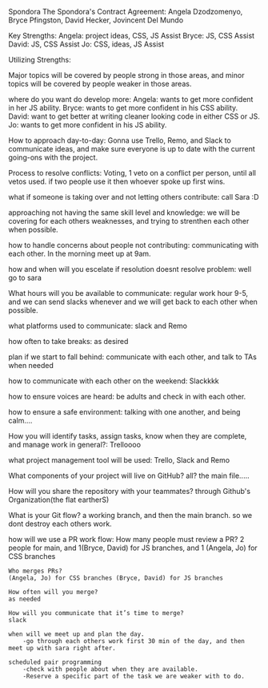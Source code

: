 Spondora
The Spondora's Contract Agreement: Angela Dzodzomenyo, Bryce Pfingston, David Hecker, Jovincent Del Mundo

Key Strengths: Angela: project ideas, CSS, JS Assist Bryce: JS, CSS Assist David: JS, CSS Assist Jo: CSS, ideas, JS Assist

Utilizing Strengths: 

Major topics will be covered by people strong in those areas, and minor topics will be covered by people weaker in those areas.

where do you want do develop more: 
Angela: wants to get more confident in her JS ability. 
Bryce: wants to get more confident in his CSS ability. 
David: want to get better at writing cleaner looking code in either CSS or JS. 
Jo: wants to get more confident in his JS ability.

How to approach day-to-day: 
Gonna use Trello, Remo, and Slack to communicate ideas, and make sure everyone is up to date with the current going-ons with the project.

Process to resolve conflicts: 
Voting, 1 veto on a conflict per person, until all vetos used. if two people use it then whoever spoke up first wins.

what if someone is taking over and not letting others contribute: 
call Sara :D

approaching not having the same skill level and knowledge: 
we will be covering for each others weaknesses, and trying to strenthen each other when possible.

how to handle concerns about people not contributing: 
communicating with each other. In the morning meet up at 9am.

how and when will you escelate if resolution doesnt resolve problem: 
well go to sara

What hours will you be available to communicate: 
regular work hour 9-5, and we can send slacks whenever and we will get back to each other when possible.

what platforms used to communicate: 
slack and Remo

how often to take breaks: 
as desired

plan if we start to fall behind: 
communicate with each other, and talk to TAs when needed

how to communicate with each other on the weekend: 
Slackkkk

how to ensure voices are heard: 
be adults and check in with each other.

how to ensure a safe environment: 
talking with one another, and being calm....

How you will identify tasks, assign tasks, know when they are complete, and manage work in general?:
Trelloooo

what project management tool will be used: 
Trello, Slack and Remo

What components of your project will live on GitHub? 
all? the main file.....

How will you share the repository with your teammates? 
through Github's Organization(the flat eartherS)

What is your Git flow? 
a working branch, and then the main branch. so we dont destroy each others work.

how will we use a PR work flow: 
    How many people must review a PR? 
    2 people for main, and 1(Bryce, David) for JS branches, and 1 (Angela, Jo) for CSS branches 
    
    Who merges PRs? 
    (Angela, Jo) for CSS branches (Bryce, David) for JS branches 
    
    How often will you merge? 
    as needed 
    
    How will you communicate that it’s time to merge? 
    slack

    when will we meet up and plan the day.
        -go through each others work first 30 min of the day, and then meet up with sara right after.
    
    scheduled pair programming
        -check with people about when they are available.
        -Reserve a specific part of the task we are weaker with to do.
